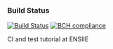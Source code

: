 ### Build Status 
[![Build Status](https://travis-ci.com/Remi-Guijarro/CI-ENSIIE.png)](https://travis-ci.com/Remi-Guijarro/CI-ENSIIE)
[![BCH compliance](https://bettercodehub.com/edge/badge/Remi-Guijarro/CI-ENSIIE?branch=master)](https://bettercodehub.com/)

CI and test tutorial at ENSIIE